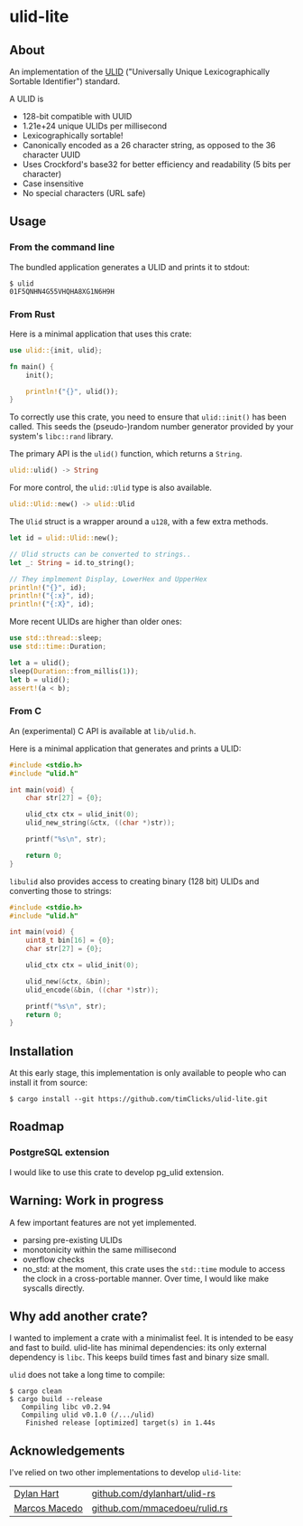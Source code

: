 # ulid-lite

## About

An implementation of the [ULID] ("Universally Unique Lexicographically Sortable Identifier")
standard.

A ULID is

- 128-bit compatible with UUID
- 1.21e+24 unique ULIDs per millisecond
- Lexicographically sortable!
- Canonically encoded as a 26 character string, as opposed to the 36 character UUID
- Uses Crockford's base32 for better efficiency and readability (5 bits per character)
- Case insensitive
- No special characters (URL safe)

[ULID]: https://github.com/ulid/spec

## Usage

### From the command line

The bundled application generates a ULID and prints it to stdout:

```console
$ ulid
01F5QNHN4G55VHQHA8XG1N6H9H
```

### From Rust

Here is a minimal application that uses this crate:

```rust
use ulid::{init, ulid};

fn main() {
    init();

    println!("{}", ulid());
}
```

To correctly use this crate, you need to ensure that `ulid::init()` has been called. This seeds the (pseudo-)random number generator provided by your system's `libc::rand` library.

The primary API is the `ulid()` function, which returns a `String`.

```rust
ulid::ulid() -> String
```

For more control, the `ulid::Ulid` type is also available.

```rust
ulid::Ulid::new() -> ulid::Ulid
```

The `Ulid` struct is a wrapper around a `u128`, with a few extra methods.

```rust
let id = ulid::Ulid::new();

// Ulid structs can be converted to strings..
let _: String = id.to_string();

// They implmement Display, LowerHex and UpperHex
println!("{}", id);
println!("{:x}", id);
println!("{:X}", id);
```

More recent ULIDs are higher than older ones:

```rust
use std::thread::sleep;
use std::time::Duration;

let a = ulid();
sleep(Duration::from_millis(1));
let b = ulid();
assert!(a < b);
```

### From C

An (experimental) C API is available at `lib/ulid.h`.

Here is a minimal application that generates and prints a ULID:

```c
#include <stdio.h>
#include "ulid.h"

int main(void) {
    char str[27] = {0};

    ulid_ctx ctx = ulid_init(0);
    ulid_new_string(&ctx, ((char *)str));

    printf("%s\n", str);

    return 0;
}
```

`libulid` also provides access to creating binary (128 bit)
ULIDs and converting those to strings:

```c
#include <stdio.h>
#include "ulid.h"

int main(void) {
    uint8_t bin[16] = {0};
    char str[27] = {0};

    ulid_ctx ctx = ulid_init(0);

    ulid_new(&ctx, &bin);
    ulid_encode(&bin, ((char *)str));

    printf("%s\n", str);
    return 0;
}
```


## Installation

At this early stage, this implementation is only available to people
who can install it from source:

```console
$ cargo install --git https://github.com/timClicks/ulid-lite.git
```




## Roadmap

### PostgreSQL extension

I would like to use this crate to develop pg_ulid extension.


## Warning: Work in progress

A few important features are not yet implemented.

- parsing pre-existing ULIDs 
- monotonicity within the same millisecond
- overflow checks
- no_std: at the moment, this crate uses the `std::time` module to access the clock in a cross-portable manner. Over time, I would like make syscalls directly.


## Why add another crate?

I wanted to implement a crate with a minimalist feel. It is intended to be easy and fast to build.
ulid-lite has minimal dependencies: its only external dependency is `libc`. 
This keeps build times fast and binary size small.

`ulid` does not take a long time to compile:

```console
$ cargo clean
$ cargo build --release
   Compiling libc v0.2.94
   Compiling ulid v0.1.0 (/.../ulid)
    Finished release [optimized] target(s) in 1.44s
```

## Acknowledgements

I've relied on two other implementations to develop `ulid-lite`:

<table>
<tbody>
  <tr>
    <td><a href="http://dylanh.art/">Dylan Hart</a></td>
    <td><a href="https://github.com/dylanhart/ulid-rs">github.com/dylanhart/ulid-rs</a></td>
  </tr>
  <tr>
    <td><a href="https://github.com/mmacedoeu">Marcos Macedo</a></td>
    <td><a href="https://github.com/mmacedoeu/rulid.rs">github.com/mmacedoeu/rulid.rs</a></td>
  </tr>
</tbody>
</table>
